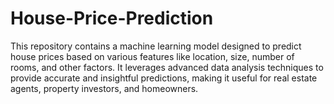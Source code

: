 # House-Price-Prediction
This repository contains a machine learning model designed to predict house prices based on various features like location, size, number of rooms, and other factors. It leverages advanced data analysis techniques to provide accurate and insightful predictions, making it useful for real estate agents, property investors, and homeowners.
